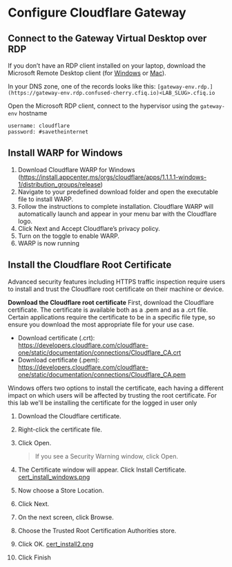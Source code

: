 # Configure Cloudflare Gateway

## Connect to the Gateway Virtual Desktop over RDP

If you don’t have an RDP client installed on your laptop, download the Microsoft Remote Desktop client (for [Windows](https://apps.microsoft.com/store/detail/microsoft-remote-desktop/9WZDNCRFJ3PS) or [Mac](https://apps.apple.com/us/app/microsoft-remote-desktop/id1295203466?mt=12)).

In your DNS zone, one of the records looks like this: `[gateway-env.rdp.](https://gateway-env.rdp.confused-cherry.cfiq.io)<LAB_SLUG>.cfiq.io`

Open the Microsoft RDP client, connect to the hypervisor using the `gateway-env` hostname

```
username: cloudflare
password: #savetheinternet
```

## Install WARP for Windows

1. Download Cloudflare WARP for Windows (https://install.appcenter.ms/orgs/cloudflare/apps/1.1.1.1-windows-1/distribution_groups/release)
2. Navigate to your predefined download folder and open the executable file to install WARP.
3. Follow the instructions to complete installation. Cloudflare WARP will automatically launch and appear in your menu bar with the Cloudflare logo.
4. Click Next and Accept Cloudflare’s privacy policy.
5. Turn on the toggle to enable WARP.
6. WARP is now running

## Install the Cloudflare Root Certificate

Advanced security features including HTTPS traffic inspection require users to install and trust the Cloudflare root certificate on their machine or device.

​​**Download the Cloudflare root certificate**
First, download the Cloudflare certificate. The certificate is available both as a .pem and as a .crt file. Certain applications require the certificate to be in a specific file type, so ensure you download the most appropriate file for your use case.

- Download certificate (.crt): https://developers.cloudflare.com/cloudflare-one/static/documentation/connections/Cloudflare_CA.crt
- Download certificate (.pem): https://developers.cloudflare.com/cloudflare-one/static/documentation/connections/Cloudflare_CA.pem

Windows offers two options to install the certificate, each having a different impact on which users will be affected by trusting the root certificate. For this lab we'll be installing the certificate for the logged in user only

1. Download the Cloudflare certificate.

2. Right-click the certificate file.

3. Click Open.

   > If you see a Security Warning window, click Open.

4. The Certificate window will appear. Click Install Certificate.
   [cert_install_windows.png](!https://storage.franktaylor.io/a40d5545ab9b313238282d8dc55c33ec34a87f1b/windows_install_cert.png)

5. Now choose a Store Location.
6. Click Next.
7. On the next screen, click Browse.
8. Choose the Trusted Root Certification Authorities store.
9. Click OK.
   [cert_install2.png](!https://storage.franktaylor.io/a40d5545ab9b313238282d8dc55c33ec34a87f1b/windows_cert_location.png)
10. Click Finish
